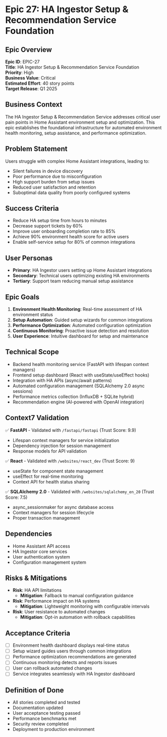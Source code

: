 # Epic 27: HA Ingestor Setup & Recommendation Service Foundation

## Epic Overview
**Epic ID**: EPIC-27  
**Title**: HA Ingestor Setup & Recommendation Service Foundation  
**Priority**: High  
**Business Value**: Critical  
**Estimated Effort**: 40 story points  
**Target Release**: Q1 2025  

## Business Context
The HA Ingestor Setup & Recommendation Service addresses critical user pain points in Home Assistant environment setup and optimization. This epic establishes the foundational infrastructure for automated environment health monitoring, setup assistance, and performance optimization.

## Problem Statement
Users struggle with complex Home Assistant integrations, leading to:
- Silent failures in device discovery
- Poor performance due to misconfiguration
- High support burden from setup issues
- Reduced user satisfaction and retention
- Suboptimal data quality from poorly configured systems

## Success Criteria
- Reduce HA setup time from hours to minutes
- Decrease support tickets by 60%
- Improve user onboarding completion rate to 85%
- Achieve 90% environment health score for active users
- Enable self-service setup for 80% of common integrations

## User Personas
- **Primary**: HA Ingestor users setting up Home Assistant integrations
- **Secondary**: Technical users optimizing existing HA environments
- **Tertiary**: Support team reducing manual setup assistance

## Epic Goals
1. **Environment Health Monitoring**: Real-time assessment of HA environment status
2. **Setup Automation**: Guided setup wizards for common integrations
3. **Performance Optimization**: Automated configuration optimization
4. **Continuous Monitoring**: Proactive issue detection and resolution
5. **User Experience**: Intuitive dashboard for setup and maintenance

## Technical Scope
- Backend health monitoring service (FastAPI with lifespan context managers)
- Frontend setup dashboard (React with useState/useEffect hooks)
- Integration with HA APIs (async/await patterns)
- Automated configuration management (SQLAlchemy 2.0 async sessions)
- Performance metrics collection (InfluxDB + SQLite hybrid)
- Recommendation engine (AI-powered with OpenAI integration)

## Context7 Validation
✅ **FastAPI** - Validated with `/fastapi/fastapi` (Trust Score: 9.9)
- Lifespan context managers for service initialization
- Dependency injection for session management
- Response models for API validation

✅ **React** - Validated with `/websites/react_dev` (Trust Score: 9)
- useState for component state management
- useEffect for real-time monitoring
- Context API for health status sharing

✅ **SQLAlchemy 2.0** - Validated with `/websites/sqlalchemy_en_20` (Trust Score: 7.5)
- async_sessionmaker for async database access
- Context managers for session lifecycle
- Proper transaction management

## Dependencies
- Home Assistant API access
- HA Ingestor core services
- User authentication system
- Configuration management system

## Risks & Mitigations
- **Risk**: HA API limitations
  - **Mitigation**: Fallback to manual configuration guidance
- **Risk**: Performance impact on HA systems
  - **Mitigation**: Lightweight monitoring with configurable intervals
- **Risk**: User resistance to automated changes
  - **Mitigation**: Opt-in automation with rollback capabilities

## Acceptance Criteria
- [ ] Environment health dashboard displays real-time status
- [ ] Setup wizard guides users through common integrations
- [ ] Performance optimization recommendations are generated
- [ ] Continuous monitoring detects and reports issues
- [ ] User can rollback automated changes
- [ ] Service integrates seamlessly with HA Ingestor dashboard

## Definition of Done
- All stories completed and tested
- Documentation updated
- User acceptance testing passed
- Performance benchmarks met
- Security review completed
- Deployment to production environment
